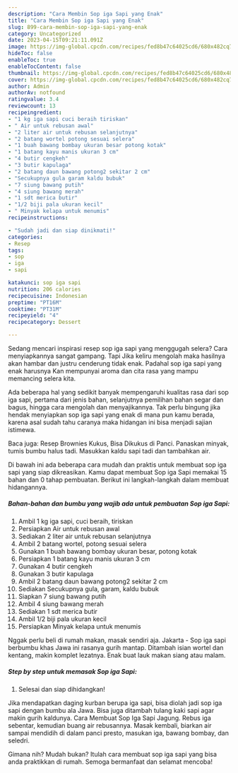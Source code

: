 ```yaml
---
description: "Cara Membin Sop iga Sapi yang Enak"
title: "Cara Membin Sop iga Sapi yang Enak"
slug: 899-cara-membin-sop-iga-sapi-yang-enak
category: Uncategorized
date: 2023-04-15T09:21:11.091Z
image: https://img-global.cpcdn.com/recipes/fed8b47c64025cd6/680x482cq70/sop-iga-sapi-foto-resep-utama.jpg
hideToc: false
enableToc: true
enableTocContent: false
thumbnail: https://img-global.cpcdn.com/recipes/fed8b47c64025cd6/680x482cq70/sop-iga-sapi-foto-resep-utama.jpg
cover: https://img-global.cpcdn.com/recipes/fed8b47c64025cd6/680x482cq70/sop-iga-sapi-foto-resep-utama.jpg
author: Admin
authorAv: notfound
ratingvalue: 3.4
reviewcount: 13
recipeingredient:
- "1 kg iga sapi cuci beraih tiriskan"
- " Air untuk rebusan awal"
- "2 liter air untuk rebusan selanjutnya"
- "2 batang wortel potong sesuai selera"
- "1 buah bawang bombay ukuran besar potong kotak"
- "1 batang kayu manis ukuran 3 cm"
- "4 butir cengkeh"
- "3 butir kapulaga"
- "2 batang daun bawang potong2 sekitar 2 cm"
- "Secukupnya gula garam kaldu bubuk"
- "7 siung bawang putih"
- "4 siung bawang merah"
- "1 sdt merica butir"
- "1/2 biji pala ukuran kecil"
- " Minyak kelapa untuk menumis"
recipeinstructions:

- "Sudah jadi dan siap dinikmati!"
categories:
- Resep
tags:
- sop
- iga
- sapi

katakunci: sop iga sapi 
nutrition: 206 calories
recipecuisine: Indonesian
preptime: "PT16M"
cooktime: "PT31M"
recipeyield: "4"
recipecategory: Dessert

---
```



Sedang mencari inspirasi resep sop iga sapi yang menggugah selera? Cara menyiapkannya sangat gampang. Tapi Jika keliru mengolah maka hasilnya akan hambar dan justru cenderung tidak enak. Padahal sop iga sapi yang enak harusnya Kan mempunyai aroma dan cita rasa yang mampu memancing selera kita.


Ada beberapa hal yang sedikit banyak mempengaruhi kualitas rasa dari sop iga sapi, pertama dari jenis bahan, selanjutnya pemilihan bahan segar dan bagus, hingga cara mengolah dan menyajikannya. Tak perlu bingung jika hendak menyiapkan sop iga sapi yang enak di mana pun kamu berada, karena asal sudah tahu caranya maka hidangan ini bisa menjadi sajian istimewa.

Baca juga: Resep Brownies Kukus, Bisa Dikukus di Panci. Panaskan minyak, tumis bumbu halus tadi. Masukkan kaldu sapi tadi dan tambahkan air.


Di bawah ini ada beberapa cara mudah dan praktis untuk membuat sop iga sapi yang siap dikreasikan. Kamu dapat membuat Sop iga Sapi memakai 15 bahan dan 0 tahap pembuatan. Berikut ini langkah-langkah dalam membuat hidangannya.

<!--inarticleads1-->

##### Bahan-bahan dan bumbu yang wajib ada untuk pembuatan Sop iga Sapi:

1. Ambil 1 kg iga sapi, cuci beraih, tiriskan
1. Persiapkan  Air untuk rebusan awal
1. Sediakan 2 liter air untuk rebusan selanjutnya
1. Ambil 2 batang wortel, potong sesuai selera
1. Gunakan 1 buah bawang bombay ukuran besar, potong kotak
1. Persiapkan 1 batang kayu manis ukuran 3 cm
1. Gunakan 4 butir cengkeh
1. Gunakan 3 butir kapulaga
1. Ambil 2 batang daun bawang potong2 sekitar 2 cm
1. Sediakan Secukupnya gula, garam, kaldu bubuk
1. Siapkan 7 siung bawang putih
1. Ambil 4 siung bawang merah
1. Sediakan 1 sdt merica butir
1. Ambil 1/2 biji pala ukuran kecil
1. Persiapkan  Minyak kelapa untuk menumis


Nggak perlu beli di rumah makan, masak sendiri aja. Jakarta - Sop iga sapi berbumbu khas Jawa ini rasanya gurih mantap. Ditambah isian wortel dan kentang, makin komplet lezatnya. Enak buat lauk makan siang atau malam. 

<!--inarticleads2-->

##### Step by step untuk memasak Sop iga Sapi:


1. Selesai dan siap dihidangkan!

Jika mendapatkan daging kurban berupa iga sapi, bisa diolah jadi sop iga sapi dengan bumbu ala Jawa. Bisa juga ditambah tulang kaki sapi agar makin gurih kaldunya. Cara Membuat Sop Iga Sapi Jagung. Rebus iga sebentar, kemudian buang air rebusannya. Masak kembali, biarkan air sampai mendidih di dalam panci presto, masukan iga, bawang bombay, dan seledri. 

Gimana nih? Mudah bukan? Itulah cara membuat sop iga sapi yang bisa anda praktikkan di rumah. Semoga bermanfaat dan selamat mencoba!
